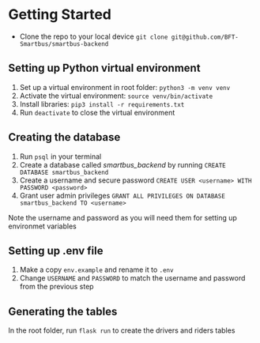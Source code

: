 # Getting Started

- Clone the repo to your local device `git clone git@github.com/BFT-Smartbus/smartbus-backend`

## Setting up Python virtual environment

1. Set up a virtual environment in root folder: `python3 -m venv venv`
2. Activate the virtual environment: `source venv/bin/activate`
3. Install libraries: `pip3 install -r requirements.txt`
4. Run `deactivate` to close the virtual environment

## Creating the database

1. Run `psql` in your terminal
2. Create a database called _smartbus_backend_ by running `CREATE DATABASE smartbus_backend`
3. Create a username and secure password `CREATE USER <username> WITH PASSWORD <password>`
4. Grant user admin privileges `GRANT ALL PRIVILEGES ON DATABASE smartbus_backend TO <username>`

Note the username and password as you will need them for setting up environmet variables

## Setting up .env file

1. Make a copy `env.example` and rename it to `.env`
2. Change `USERNAME` and `PASSWORD` to match the username and password from the previous step

## Generating the tables

In the root folder, run `flask run` to create the drivers and riders tables
